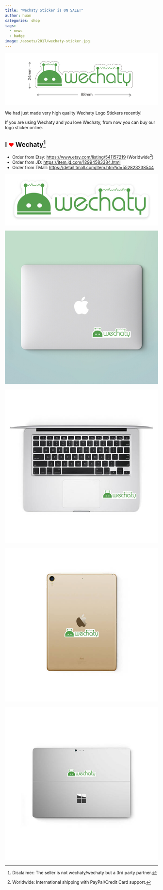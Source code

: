 ```yaml
---
title: "Wechaty Sticker is ON SALE!"
author: huan
categories: shop
tags:
  - news
  - badge
image: /assets/2017/wechaty-sticker.jpg
---
```


[![Wechaty Sticker][wechaty-sticker-size]](https://item.jd.com/12994583384.html)

We had just made very high quality Wechaty Logo Stickers recently!

If you are using Wechaty and you love Wechaty, from now you can buy our logo sticker online.

<!-- markdownlint-disable MD033 -->

## I <font color="red" size="+1">❤</font> Wechaty[^1]

* Order from Etsy: <https://www.etsy.com/listing/541157219> (Worldwide[^2])
* Order from JD: <https://item.jd.com/12994583384.html>
* Order from TMall: <https://detail.tmall.com/item.htm?id=552823238544>

[![Wechaty Sticker][wechaty-sticker]](https://item.jd.com/12994583384.html)

[![Wechaty Sticker on Mac][wechaty-sticker-mac]](https://item.jd.com/12994583384.html)

[![Wechaty Sticker on Mac Inside][wechaty-sticker-mac-inside]](https://item.jd.com/12994583384.html)

[![Wechaty Sticker on iPad][wechaty-sticker-ipad]](https://www.etsy.com/listing/541157219/wechaty-stickers-freedom-decal-3m-robot)

[![Wechaty Sticker on windows][wechaty-sticker-windows]](https://www.etsy.com/listing/541157219/wechaty-stickers-freedom-decal-3m-robot)

[^1]: Disclaimer: The seller is not wechaty/wechaty but a 3rd party partner.
[^2]: Worldwide: International shipping with PayPal/Credit Card support.

[wechaty-sticker]: /assets/2017/wechaty-sticker.jpg
[wechaty-sticker-mac]: /assets/2017/wechaty-sticker-mac.jpg
[wechaty-sticker-size]: /assets/2017/wechaty-sticker-size.jpg
[wechaty-sticker-mac-inside]: /assets/2017/wechaty-sticker-mac-inside.jpg
[wechaty-sticker-ipad]: /assets/2017/wechaty-sticker-ipad.jpg
[wechaty-sticker-windows]: /assets/2017/wechaty-sticker-windows.jpg
